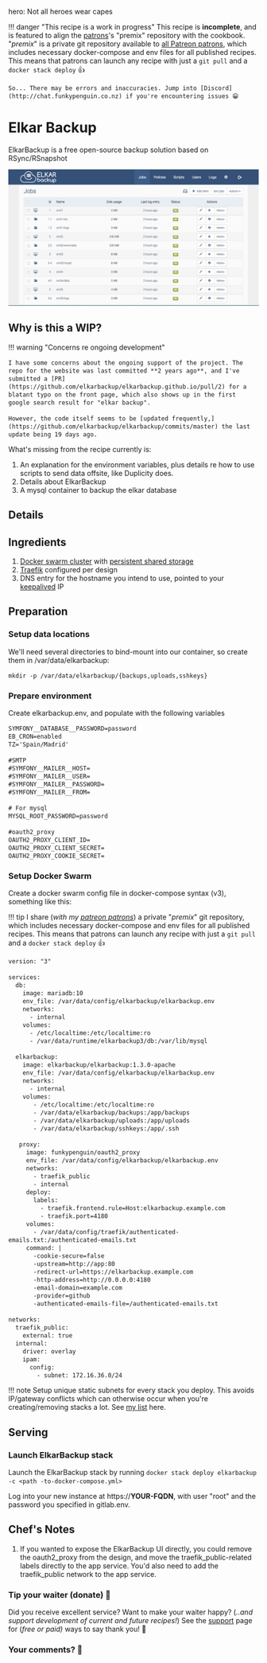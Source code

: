 hero: Not all heroes wear capes

!!! danger "This recipe is a work in progress"
    This recipe is **incomplete**, and is featured to align the [patrons](https://www.patreon.com/funkypenguin)'s "premix" repository with the cookbook.  "_premix_" is a private git repository available to [all Patreon patrons](https://www.patreon.com/funkypenguin), which includes necessary docker-compose and env files for all published recipes. This means that patrons can launch any recipe with just a ```git pull``` and a ```docker stack deploy``` 👍

    So... There may be errors and inaccuracies. Jump into [Discord](http://chat.funkypenguin.co.nz) if you're encountering issues 😁


# Elkar Backup

ElkarBackup is a free open-source backup solution based on RSync/RSnapshot

![ElkarBackup Screenshot](../images/elkarbackup.png)

## Why is this a WIP?

!!! warning "Concerns re ongoing development"

    I have some concerns about the ongoing support of the project. The repo for the website was last committed **2 years ago**, and I've submitted a [PR](https://github.com/elkarbackup/elkarbackup.github.io/pull/2) for a blatant typo on the front page, which also shows up in the first google search result for "elkar backup".

    However, the code itself seems to be [updated frequently,](https://github.com/elkarbackup/elkarbackup/commits/master) the last update being 19 days ago.

What's missing from the recipe currently is:

1. An explanation for the environment variables, plus details re how to use scripts to send data offsite, like Duplicity does.
2. Details about ElkarBackup
3. A mysql container to backup the elkar database


## Details

## Ingredients

1. [Docker swarm cluster](/ha-docker-swarm/design/) with [persistent shared storage](/ha-docker-swarm/shared-storage-ceph.md)
2. [Traefik](/ha-docker-swarm/traefik_public) configured per design
3. DNS entry for the hostname you intend to use, pointed to your [keepalived](ha-docker-swarm/keepalived/) IP

## Preparation

### Setup data locations

We'll need several directories to bind-mount into our container, so create them in /var/data/elkarbackup:

```
mkdir -p /var/data/elkarbackup/{backups,uploads,sshkeys}
```

### Prepare environment

Create elkarbackup.env, and populate with the following variables
```
SYMFONY__DATABASE__PASSWORD=password
EB_CRON=enabled
TZ='Spain/Madrid'

#SMTP
#SYMFONY__MAILER__HOST=
#SYMFONY__MAILER__USER=
#SYMFONY__MAILER__PASSWORD=
#SYMFONY__MAILER__FROM=

# For mysql
MYSQL_ROOT_PASSWORD=password

#oauth2_proxy
OAUTH2_PROXY_CLIENT_ID=
OAUTH2_PROXY_CLIENT_SECRET=
OAUTH2_PROXY_COOKIE_SECRET=
```

### Setup Docker Swarm

Create a docker swarm config file in docker-compose syntax (v3), something like this:

!!! tip
        I share (_with my [patreon patrons](https://www.patreon.com/funkypenguin)_) a private "_premix_" git repository, which includes necessary docker-compose and env files for all published recipes. This means that patrons can launch any recipe with just a ```git pull``` and a ```docker stack deploy``` 👍


```
version: "3"

services:
  db:
    image: mariadb:10
    env_file: /var/data/config/elkarbackup/elkarbackup.env
    networks:
      - internal
    volumes:
      - /etc/localtime:/etc/localtime:ro
      - /var/data/runtime/elkarbackup3/db:/var/lib/mysql

  elkarbackup:
    image: elkarbackup/elkarbackup:1.3.0-apache
    env_file: /var/data/config/elkarbackup/elkarbackup.env
    networks:
      - internal
    volumes:
       - /etc/localtime:/etc/localtime:ro
       - /var/data/elkarbackup/backups:/app/backups
       - /var/data/elkarbackup/uploads:/app/uploads
       - /var/data/elkarbackup/sshkeys:/app/.ssh

   proxy:
     image: funkypenguin/oauth2_proxy
     env_file: /var/data/config/elkarbackup/elkarbackup.env
     networks:
       - traefik_public
       - internal
     deploy:
       labels:
         - traefik.frontend.rule=Host:elkarbackup.example.com
         - traefik.port=4180
     volumes:
       - /var/data/config/traefik/authenticated-emails.txt:/authenticated-emails.txt
     command: |
       -cookie-secure=false
       -upstream=http://app:80
       -redirect-url=https://elkarbackup.example.com
       -http-address=http://0.0.0.0:4180
       -email-domain=example.com
       -provider=github
       -authenticated-emails-file=/authenticated-emails.txt

networks:
  traefik_public:
    external: true
  internal:
    driver: overlay
    ipam:
      config:
        - subnet: 172.16.36.0/24
```

!!! note
    Setup unique static subnets for every stack you deploy. This avoids IP/gateway conflicts which can otherwise occur when you're creating/removing stacks a lot. See [my list](/reference/networks/) here.



## Serving

### Launch ElkarBackup stack

Launch the ElkarBackup stack by running ```docker stack deploy elkarbackup -c <path -to-docker-compose.yml>```

Log into your new instance at https://**YOUR-FQDN**, with user "root" and the password you specified in gitlab.env.

## Chef's Notes

1. If you wanted to expose the ElkarBackup UI directly, you could remove the oauth2_proxy from the design, and move the traefik_public-related labels directly to the app service. You'd also need to add the traefik_public network to the app service.

### Tip your waiter (donate) 👏

Did you receive excellent service? Want to make your waiter happy? (_..and support development of current and future recipes!_) See the [support](/support/) page for (_free or paid)_ ways to say thank you! 👏

### Your comments? 💬
